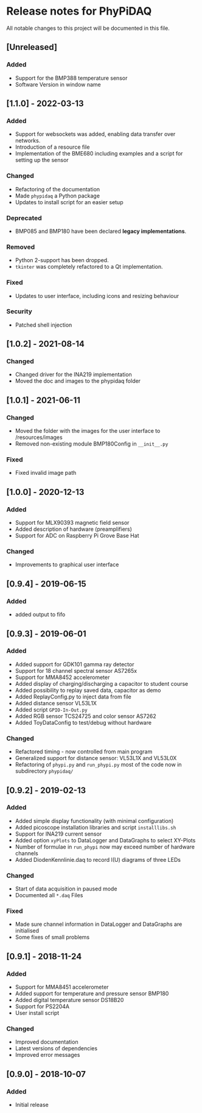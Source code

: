 # Release notes for PhyPiDAQ

All notable changes to this project will be documented in this file.

## [Unreleased]

### Added

- Support for the BMP388 temperature sensor
- Software Version in window name

## [1.1.0] - 2022-03-13

### Added

- Support for websockets was added, enabling data transfer over networks.
- Introduction of a resource file
- Implementation of the BME680 including examples and a script for setting up the sensor

### Changed

- Refactoring of the documentation
- Made `phypidaq` a Python package
- Updates to install script for an easier setup

### Deprecated

- BMP085 and BMP180 have been declared **legacy implementations**.

### Removed

- Python 2-support has been dropped.
- `tkinter` was completely refactored to a Qt implementation.

### Fixed

- Updates to user interface, including icons and resizing behaviour

### Security

- Patched shell injection

## [1.0.2] - 2021-08-14

### Changed

- Changed driver for the INA219 implementation
- Moved the doc and images to the phypidaq folder

## [1.0.1] - 2021-06-11

### Changed

- Moved the folder with the images for the user interface to /resources/images
- Removed non-existing module BMP180Config in `__init__.py`

### Fixed

- Fixed invalid image path

## [1.0.0] - 2020-12-13

### Added

- Support for MLX90393 magnetic field sensor
- Added description of hardware (preamplifiers)
- Support for ADC on Raspberry Pi Grove Base Hat

### Changed

- Improvements to graphical user interface

## [0.9.4] - 2019-06-15

### Added

- added output to fifo

## [0.9.3] - 2019-06-01

### Added

- Added support for GDK101 gamma ray detector
- Support for 18 channel spectral sensor AS7265x
- Support for MMA8452 accelerometer
- Added display of charging/discharging a capacitor to student course
- Added possibility to replay saved data, capacitor as demo
- Added ReplayConfig.py to inject data from file
- Added distance sensor VL53L1X
- Added script `GPIO-In-Out.py`
- Added RGB sensor TCS24725 and color sensor AS7262
- Added ToyDataConfig to test/debug without hardware

### Changed

- Refactored timing - now controlled from main program
- Generalized support for distance sensor: VL53L1X and VL53L0X
- Refactoring of `phypi.py` and `run_phypi.py` most of the code now in subdirectory `phypidaq/`

## [0.9.2] - 2019-02-13

### Added

- Added simple display functionality (with minimal configuration)
- Added picoscope installation libraries and script `installlibs.sh`
- Support for INA219 current sensor
- Added option `xyPlots` to DataLogger and DataGraphs to select XY-Plots
- Number of formulae in `run_phypi` now may exceed number of hardware channels
- Added DiodenKennlinie.daq to record I(U) diagrams of three LEDs

### Changed

- Start of data acquisition in paused mode
- Documented all `*.daq` Files

### Fixed

- Made sure channel information in DataLogger and DataGraphs are initialised
- Some fixes of small problems

## [0.9.1] - 2018-11-24

### Added

- Support for MMA8451 accelerometer
- Added support for temperature and pressure sensor BMP180
- Added digital temperature sensor DS18B20
- Support for PS2204A
- User install script

### Changed

- Improved documentation
- Latest versions of dependencies
- Improved error messages

## [0.9.0] - 2018-10-07

### Added

- Initial release
